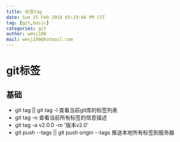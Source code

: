 ```yaml
---
title: 标签tag
date: Sun 25 Feb 2018 03:29:04 PM CST
tag: [git,basic]
categories: git
author: wmsj100
mail: wmsj100@hotmail.com
---
```


# git标签

## 基础
- git tag || git tag -l 查看当前git库的标签列表
- git tag -n 查看当前所有标签的信息描述
- git tag -a v2.0.0 -m '版本v2.0'
- git push --tags || git push origin --tags 推送本地所有标签到服务器
